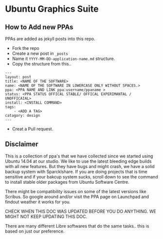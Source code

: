 Ubuntu Graphics Suite
=====================




## How to Add new PPAs

PPAs are added as jekyll posts into this repo.

- Fork the repo
- Create a new post in `_posts`
- Name it `YYYY-MM-DD-application-name.md` structure.
- Copy the structure from this..

```
---
layout: post
title: <NAME OF THE SOFTWARE>
name: <NAME OF THE SOFTWARE IN LOWERCASE ONLY WITHOUT SPACES.>
ppa: <PPA NAME AND LINK ppa:username/ppaname > 
status: <PPA STATUS OFFICAL STABLE/ OFFICAL EXPERIMANTAL / UNOFFICAIAL>
install: <INSTALL COMMAND>
tags:
    - <ADD A TAG>
catagory: design
---
```
- Creat a Pull request.



## Disclaimer


This is a collection of ppa's that we have collected since we started using Ubuntu 14.04 at our studio. We like to use the latest bleeding edge builds with all new features. But they have bugs and might crash, we have a solid backup system with Sparcklshare. If you are doing projects that is time sensitive and if your bakcup system sucks, scroll down to see the command to install stable older packages from Ubuntu Software Centre.

There might be compatibility issues on some of the latest versions like Scribus. So google around and/or visit the PPA page on Launchpad and findout weather it works for you.

CHECK WHEN THIS DOC WAS UPDATED BEFORE YOU DO ANYTHING. WE MIGHT NOT KEEP UPDATING THIS DOC.

There are many different Libre softwares that do the same tasks.. this is based on just our preference.
